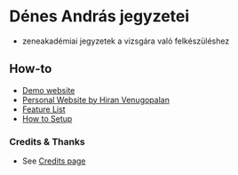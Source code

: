 # Dénes András jegyzetei
- zeneakadémiai jegyzetek a vizsgára való felkészüléshez

## How-to
-  [Demo website](https://jekyll-garden.github.io/)
-  [Personal Website by Hiran Venugopalan](https://hiran.in/)
-  [Feature List](https://notes.andrasdenes.com/post/features)
-  [How to Setup](https://notes.andrasdenes.com/post/how-to)

### Credits & Thanks
-  See [Credits page](https://notes.andrasdenes.com/credits)
